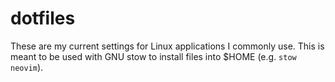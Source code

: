 # dotfiles
These are my current settings for Linux applications I commonly use. This is meant to be used with GNU stow to install files into $HOME (e.g. `stow neovim`).

